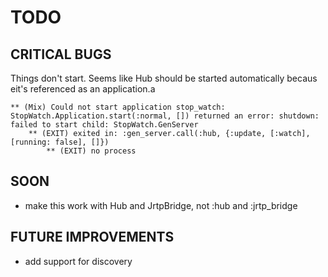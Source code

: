 # TODO

## CRITICAL BUGS

Things don't start.  Seems like Hub should be started automatically becaus eit's referenced as an application.a

    ** (Mix) Could not start application stop_watch: StopWatch.Application.start(:normal, []) returned an error: shutdown: failed to start child: StopWatch.GenServer
        ** (EXIT) exited in: :gen_server.call(:hub, {:update, [:watch], [running: false], []})
            ** (EXIT) no process
        

## SOON

- make this work with Hub and JrtpBridge, not :hub and :jrtp_bridge

## FUTURE IMPROVEMENTS

- add support for discovery